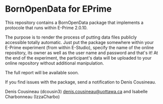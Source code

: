 # BornOpenData for EPrime

This repository contains a BornOpenData package that implements a protocole that runs within E-Prime 2.0.10.

The purpose is to render the process of putting data files publicly accessible totally automatic. Just put the package somewhere within your E-Prime experiment (from within E-Studio), specify the name of the online repository, its owner as well as the user name and password and that's it! At the end of the experiment, the participant's data will be uploaded to your online repository without additional manipulation.

The full report will be available soon.

If you find issues with the package, send a notification to Denis Cousineau.

Denis Cousineau   (dcousin3) denis.cousineau@uottawa.ca
and 
Isabelle Charbonneau (IzzaCharbo)
          
